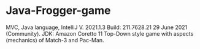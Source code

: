 # Java-Frogger-game
MVC, Java language,  IntelliJ V. 2021.1.3 Build: 211.7628.21 29 June 2021 (Community). 
JDK: Amazon Coretto 11
Top-Down style game with aspects (mechanics) of Match-3 and Pac-Man.
